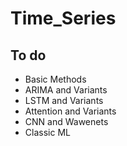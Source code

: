 # Time_Series
## To do 
- Basic Methods
- ARIMA and Variants
- LSTM and Variants
- Attention and Variants
- CNN and Wawenets
- Classic ML 